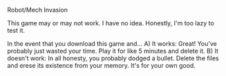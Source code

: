 Robot/Mech Invasion

This game may or may not work. I have no idea. Honestly, I'm too lazy to test it. 

In the event that you download this game and...
  A) It works: Great! You've probably just wasted your time. Play it for like 5 minutes and delete it. 
  B) It doesn't work: In all honesty, you probably dodged a bullet. Delete the files and erese its existence from your memory. It's for your own good. 
